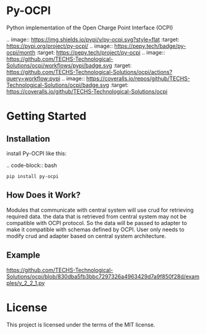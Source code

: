 # Py-OCPI
Python implementation of the Open Charge Point Interface (OCPI)

.. image:: https://img.shields.io/pypi/v/py-ocpi.svg?style=flat
   :target: https://pypi.org/project/py-ocpi/
.. image:: https://pepy.tech/badge/py-ocpi/month
   :target: https://pepy.tech/project/py-ocpi
.. image:: https://github.com/TECHS-Technological-Solutions/ocpi/workflows/pypi/badge.svg
   :target: https://github.com/TECHS-Technological-Solutions/ocpi/actions?query=workflow:pypi
.. image:: https://coveralls.io/repos/github/TECHS-Technological-Solutions/ocpi/badge.svg
   :target: https://coveralls.io/github/TECHS-Technological-Solutions/ocpi


Getting Started
===============

Installation
------------
install Py-OCPI like this:

.. code-block:: bash

    pip install py-ocpi


How Does it Work?
-----------------
Modules that communicate with central system will use crud for retrieving required data. the data that is retrieved from central system may
not be compatible with OCPI protocol. So the data will be passed to adapter to make it compatible with schemas defined by OCPI. User only needs to
modify crud and adapter based on central system architecture.

Example
-------
https://github.com/TECHS-Technological-Solutions/ocpi/blob/830dba5fb3bbc7297326a4963429d7a9f850f28d/examples/v_2_2_1.py

License
=======

This project is licensed under the terms of the MIT license.
